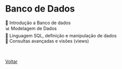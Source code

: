 <h1>Banco de Dados</h1>

<a href="./topico1.md" style="text-decoration:none;">🏢 Introdução a Banco de dados</a><br>
<a href="./topico2.md" style="text-decoration:none;">📊 Modelagem de Dados </a><br>
<a href="./topico3.md" style="text-decoration:none;">🐬 Linguagem SQL, definição e manipulação de dados </a><br>
<a href="./topico4.md" style="text-decoration:none;">:mag_right: Consultas avançadas e visões (views)</a><br><br><br>

<a href="../../README.md">Voltar</a>

